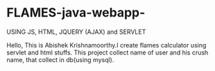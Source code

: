 # FLAMES-java-webapp-
USING JS, HTML, JQUERY (AJAX) and SERVLET

Hello,
   This is Abishek Krishnamoorthy.I create flames calculator using servlet and html stuffs.
   This project collect name of user and his crush name, that collect in db(using mysql).
